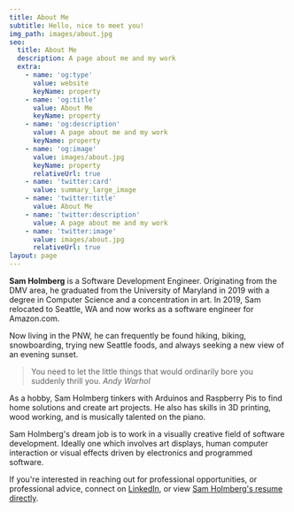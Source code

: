 ```yaml
---
title: About Me
subtitle: Hello, nice to meet you!
img_path: images/about.jpg
seo:
  title: About Me
  description: A page about me and my work
  extra:
    - name: 'og:type'
      value: website
      keyName: property
    - name: 'og:title'
      value: About Me
      keyName: property
    - name: 'og:description'
      value: A page about me and my work
      keyName: property
    - name: 'og:image'
      value: images/about.jpg
      keyName: property
      relativeUrl: true
    - name: 'twitter:card'
      value: summary_large_image
    - name: 'twitter:title'
      value: About Me
    - name: 'twitter:description'
      value: A page about me and my work
    - name: 'twitter:image'
      value: images/about.jpg
      relativeUrl: true
layout: page
---
```


**Sam Holmberg** is a Software Development Engineer. Originating from the DMV area, he graduated from the University of Maryland 
in 2019 with a degree in Computer Science and a concentration in art. In 2019, Sam relocated to Seattle, WA and now works
as a software engineer for Amazon.com.

Now living in the PNW, he can frequently be found hiking, biking, snowboarding, trying new Seattle foods,
and always seeking a new view of an evening sunset.

>You need to let the little things that would ordinarily bore you suddenly thrill you. <cite>Andy Warhol</cite>

As a hobby, Sam Holmberg tinkers with Arduinos and Raspberry Pis to find home solutions and create art projects. 
He also has skills in 3D printing, wood working, and is musically talented on the piano.

Sam Holmberg's dream job is to work in a visually creative field of software development. Ideally one which involves art
displays, human computer interaction or visual effects driven by electronics and programmed software.

If you're interested in reaching out for professional opportunities, or professional advice, connect on [LinkedIn](https://www.linkedin.com/in/samuel-holmberg/), or view [Sam Holmberg's resume directly](https://sam.holmberg.dev/Business%20Resume%202018%20-%20Samuel%20Holmberg.pdf).